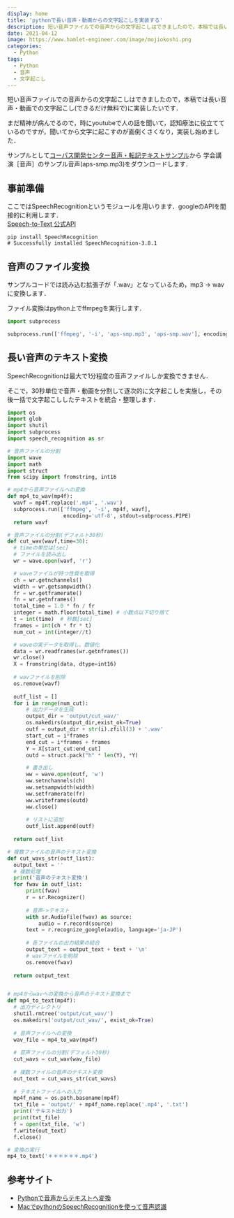 ```yaml
---
display: home
title: 'pythonで長い音声・動画からの文字起こしを実装する'
description: 短い音声ファイルでの音声からの文字起こしはできましたので，本稿では長い音声・動画での文字起こし(できるだけ無料で)に実装したいです．
date: 2021-04-12
image: https://www.hamlet-engineer.com/image/mojiokoshi.png
categories: 
  - Python
tags:
  - Python
  - 音声
  - 文字起こし
---
```

短い音声ファイルでの音声からの文字起こしはできましたので，本稿では長い音声・動画での文字起こし(できるだけ無料で)に実装したいです．<br>
<!-- more -->

まだ精神が病んでるので，時にyoutubeで人の話を聞いて，認知療法に役立てているのですが，聞いてから文字に起こすのが面倒くさくなり，実装し始めました．<br>

サンプルとして[コーパス開発センター音声・転記テキストサンプル](https://pj.ninjal.ac.jp/corpus_center/csj/sample.html)から
学会講演［音声］のサンプル音声(aps-smp.mp3)をダウンロードします．


## 事前準備
ここではSpeechRecognitionというモジュールを用いります．googleのAPIを間接的に利用します．<br>
[Speech-to-Text 公式API](https://cloud.google.com/speech-to-text/docs/libraries#client-libraries-install-python)

```init
pip install SpeechRecognition
# Successfully installed SpeechRecognition-3.8.1
```

## 音声のファイル変換
サンプルコードでは読み込む拡張子が「.wav」となっているため，mp3 -> wavに変換します．<br>

ファイル変換はpython上でffmpegを実行します．

```python
import subprocess

subprocess.run(['ffmpeg', '-i', 'aps-smp.mp3', 'aps-smp.wav'], encoding='utf-8', stdout=subprocess.PIPE)
```

## 長い音声のテキスト変換
SpeechRecognitionは最大で1分程度の音声ファイルしか変換できません．

そこで，30秒単位で音声・動画を分割して逐次的に文字起こしを実施し，その後一括で文字起こししたテキストを統合・整理します．

```python
import os
import glob
import shutil
import subprocess
import speech_recognition as sr

# 音声ファイルの分割
import wave
import math
import struct
from scipy import fromstring, int16

# mp4から音声ファイルへの変換
def mp4_to_wav(mp4f):
  wavf = mp4f.replace('.mp4', '.wav')
  subprocess.run(['ffmpeg', '-i', mp4f, wavf], 
                  encoding='utf-8', stdout=subprocess.PIPE)
  return wavf

# 音声ファイルの分割(デフォルト30秒)
def cut_wav(wavf,time=30):
  # timeの単位は[sec]
  # ファイルを読み出し
  wr = wave.open(wavf, 'r')

  # waveファイルが持つ性質を取得
  ch = wr.getnchannels()
  width = wr.getsampwidth()
  fr = wr.getframerate()
  fn = wr.getnframes()
  total_time = 1.0 * fn / fr
  integer = math.floor(total_time) # 小数点以下切り捨て
  t = int(time)  # 秒数[sec]
  frames = int(ch * fr * t)
  num_cut = int(integer//t)

  # waveの実データを取得し、数値化
  data = wr.readframes(wr.getnframes())
  wr.close()
  X = fromstring(data, dtype=int16)
  
  # wavファイルを削除
  os.remove(wavf)
  
  outf_list = []
  for i in range(num_cut):
      # 出力データを生成
      output_dir = 'output/cut_wav/'
      os.makedirs(output_dir,exist_ok=True)
      outf = output_dir + str(i).zfill(3) + '.wav'
      start_cut = i*frames
      end_cut = i*frames + frames
      Y = X[start_cut:end_cut]
      outd = struct.pack("h" * len(Y), *Y)

      # 書き出し
      ww = wave.open(outf, 'w')
      ww.setnchannels(ch)
      ww.setsampwidth(width)
      ww.setframerate(fr)
      ww.writeframes(outd)
      ww.close()
      
      # リストに追加
      outf_list.append(outf)
  
  return outf_list

# 複数ファイルの音声のテキスト変換
def cut_wavs_str(outf_list):
  output_text = ''
  # 複数処理
  print('音声のテキスト変換')
  for fwav in outf_list:
      print(fwav)
      r = sr.Recognizer()
      
      # 音声->テキスト
      with sr.AudioFile(fwav) as source:
          audio = r.record(source)
      text = r.recognize_google(audio, language='ja-JP')
      
      # 各ファイルの出力結果の結合
      output_text = output_text + text + '\n'
      # wavファイルを削除
      os.remove(fwav)
      
  return output_text


# mp4からwavへの変換から音声のテキスト変換まで
def mp4_to_text(mp4f):
  # 出力ディレクトリ
  shutil.rmtree('output/cut_wav/')
  os.makedirs('output/cut_wav/', exist_ok=True)
  
  # 音声ファイルへの変換
  wav_file = mp4_to_wav(mp4f)
  
  # 音声ファイルの分割(デフォルト30秒)
  cut_wavs = cut_wav(wav_file)
  
  # 複数ファイルの音声のテキスト変換
  out_text = cut_wavs_str(cut_wavs)
  
  # テキストファイルへの入力
  mp4f_name = os.path.basename(mp4f)
  txt_file = 'output/' + mp4f_name.replace('.mp4', '.txt')
  print('テキスト出力')
  print(txt_file)
  f = open(txt_file, 'w')
  f.write(out_text)
  f.close()

# 変換の実行
mp4_to_text('＊＊＊＊＊＊.mp4')
```

## 参考サイト
- [Pythonで音声からテキストへ変換](https://self-development.info/python%E3%81%A7%E9%9F%B3%E5%A3%B0%E3%81%8B%E3%82%89%E3%83%86%E3%82%AD%E3%82%B9%E3%83%88%E3%81%B8%E5%A4%89%E6%8F%9B%E3%80%90speechrecognition%E3%80%91/)
- [MacでpythonのSpeechRecognitionを使って音声認識](https://qiita.com/seigot/items/62a85f1a561bb820532a)
